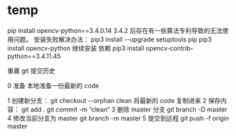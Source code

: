 # temp

pip install opencv-python==3.4.0.14 3.4.2 后存在有一些算法专利导致的无法使用问题。
安装失败解决办法：
pip3 install --upgrade setuptools pip
pip3 install opencv-python
继续安装 依赖
pip3 install opencv-contrib-python==3.4.11.45

重置 git 提交历史

0 准备
本地准备一份最新的 code

1 创建新分支：
git checkout --orphan clean
将最新的 code 复制进来
2 保存内容：
git add .
git commit -m “clean”
3 删除 master 分支
git branch -D master
4 修改当前分支为 master
git branch -m master
5 提交到远程
git push -f origin master
